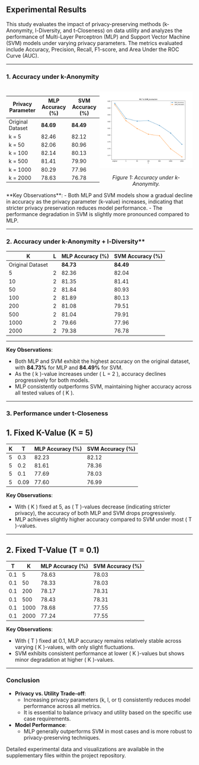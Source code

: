 ## Experimental Results

This study evaluates the impact of privacy-preserving methods (k-Anonymity, l-Diversity, and t-Closeness) on data utility and analyzes the performance of Multi-Layer Perceptron (MLP) and Support Vector Machine (SVM) models under varying privacy parameters. The metrics evaluated include Accuracy, Precision, Recall, F1-score, and Area Under the ROC Curve (AUC).

---

### 1. Accuracy under k-Anonymity
<div style="display: flex; align-items: center;">

<div style="flex: 1;">

| Privacy Parameter | MLP Accuracy (%) | SVM Accuracy (%) |
|-------------------|------------------|------------------|
| Original Dataset  | **84.69**        | **84.49**        |
| k = 5             | 82.46           | 82.12           |
| k = 50            | 82.06           | 80.96           |
| k = 100           | 82.14           | 80.13           |
| k = 500           | 81.41           | 79.90           |
| k = 1000          | 80.29           | 77.96           |
| k = 2000          | 78.63           | 76.78           |

</div>

<div style="flex: 1; text-align: center;">

![k-Anonymity Accuracy](https://github.com/dyuxiang/Privacy-Preserving/blob/main/Figure/compare_k.png)

*Figure 1: Accuracy under k-Anonymity.*

</div>

</div>
**Key Observations**:
- Both MLP and SVM models show a gradual decline in accuracy as the privacy parameter (k-value) increases, indicating that stricter privacy preservation reduces model performance.
- The performance degradation in SVM is slightly more pronounced compared to MLP.

---

### 2. Accuracy under k-Anonymity + l-Diversity**

| K    | L  | MLP Accuracy (%) | SVM Accuracy (%) |
|------|----|------------------|------------------|
| Original Dataset |    | **84.73**        | **84.49**        |
| 5    | 2  | 82.36           | 82.04           |
| 10   | 2  | 81.35           | 81.41           |
| 50   | 2  | 81.84           | 80.93           |
| 100  | 2  | 81.89           | 80.13           |
| 200  | 2  | 81.08           | 79.51           |
| 500  | 2  | 81.04           | 79.91           |
| 1000 | 2  | 79.66           | 77.96           |
| 2000 | 2  | 79.38           | 76.78           |

---

**Key Observations**:
- Both MLP and SVM exhibit the highest accuracy on the original dataset, with **84.73%** for MLP and **84.49%** for SVM.
- As the \( k \)-value increases under \( L = 2 \), accuracy declines progressively for both models.
- MLP consistently outperforms SVM, maintaining higher accuracy across all tested values of \( K \).


---

### 3. Performance under t-Closeness

## 1. Fixed K-Value (K = 5)

| K    | T    | MLP Accuracy (%) | SVM Accuracy (%) |
|------|------|------------------|------------------|
| 5    | 0.3  | 82.23           | 82.12           |
| 5    | 0.2  | 81.61           | 78.36           |
| 5    | 0.1  | 77.69           | 78.03           |
| 5    | 0.09 | 77.60           | 76.99           |

**Key Observations**:
- With \( K \) fixed at 5, as \( T \)-values decrease (indicating stricter privacy), the accuracy of both MLP and SVM drops progressively.
- MLP achieves slightly higher accuracy compared to SVM under most \( T \)-values.

---

## 2. Fixed T-Value (T = 0.1)

| T    | K    | MLP Accuracy (%) | SVM Accuracy (%) |
|------|------|------------------|------------------|
| 0.1  | 5    | 78.63           | 78.03           |
| 0.1  | 50   | 78.33           | 78.03           |
| 0.1  | 200  | 78.17           | 78.31           |
| 0.1  | 500  | 78.43           | 78.31           |
| 0.1  | 1000 | 78.68           | 77.55           |
| 0.1  | 2000 | 77.24           | 77.55           |

**Key Observations**:
- With \( T \) fixed at 0.1, MLP accuracy remains relatively stable across varying \( K \)-values, with only slight fluctuations.
- SVM exhibits consistent performance at lower \( K \)-values but shows minor degradation at higher \( K \)-values.

---

### Conclusion

- **Privacy vs. Utility Trade-off**:
  - Increasing privacy parameters (k, l, or t) consistently reduces model performance across all metrics.
  - It is essential to balance privacy and utility based on the specific use case requirements.
- **Model Performance**:
  - MLP generally outperforms SVM in most cases and is more robust to privacy-preserving techniques.

Detailed experimental data and visualizations are available in the supplementary files within the project repository.
